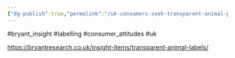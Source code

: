 ```yaml
---
{"dg-publish":true,"permalink":"/uk-consumers-seek-transparent-animal-product-labels/","created":"2025-10-23T17:42:43.406+01:00","updated":"2025-10-23T18:06:08.669+01:00"}
---
```


#bryant_insight #labelling #consumer_attitudes #uk 

https://bryantresearch.co.uk/insight-items/transparent-animal-labels/